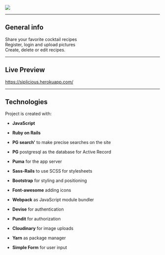 ![](https://res.cloudinary.com/dxdboxbyb/image/upload/v1611263084/portfolio/uhwj1vug0scc6q6p0gv5.png)

---

## General info

Share your favorite cocktail recipes <br/>
Register, login and upload pictures <br/>
Create, delete or edit recipes.

---

## Live Preview

https://siplicious.herokuapp.com/

---

## Technologies

Project is created with:

- **JavaScript**
- **Ruby on Rails**

- **PG search'** to make precise searches on the site
- **PG** postgresql as the database for Active Record
- **Puma** for the app server
- **Sass-Rails** to use SCSS for stylesheets
- **Bootstrap** for styling and positioning
- **Font-awesome** adding icons
- **Webpack** as JavaScript module bundler
- **Devise** for authentication
- **Pundit** for authorization
- **Cloudinary** for image uploads
- **Yarn** as package manager
- **Simple Form** for user input
